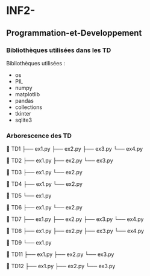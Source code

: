 # INF2-
## Programmation-et-Developpement

### Bibliothèques utilisées dans les TD

Bibliothèques utilisées :

- os
- PIL
- numpy
- matplotlib
- pandas
- collections
- tkinter
- sqlite3

### Arborescence des TD

📁 TD1
├── ex1.py
├── ex2.py
├── ex3.py
└── ex4.py

📁 TD2
├── ex1.py
├── ex2.py
└── ex3.py

📁 TD3
├── ex1.py
└── ex2.py

📁 TD4
├── ex1.py
└── ex2.py

📁 TD5
└── ex1.py

📁 TD6
├── ex1.py
└── ex2.py

📁 TD7
├── ex1.py
├── ex2.py
├── ex3.py
└── ex4.py

📁 TD8
├── ex1.py
├── ex2.py
├── ex3.py
└── ex4.py

📁 TD9
└── ex1.py

📁 TD11
├── ex1.py
├── ex2.py
└── ex3.py

📁 TD12
├── ex1.py
├── ex2.py
└── ex3.py

